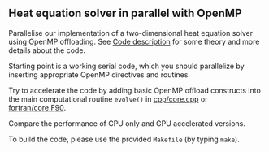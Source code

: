 ## Heat equation solver in parallel with OpenMP

Parallelise our implementation of a two-dimensional heat equation solver
using OpenMP offloading. See [Code description](code-description.md) for some
theory and more details about the code.

Starting point is a working serial code, which you should parallelize
by inserting appropriate OpenMP directives and routines.

Try to accelerate the code by adding basic OpenMP offload constructs into the
main computational routine `evolve()` in [cpp/core.cpp](cpp/core.cpp) or
[fortran/core.F90](fortran/core.F90).

Compare the performance of CPU only and GPU accelerated versions.

To build the code, please use the provided `Makefile` (by typing `make`).
